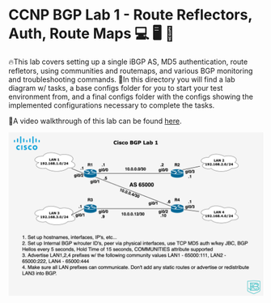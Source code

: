 # CCNP BGP Lab 1 - Route Reflectors, Auth, Route Maps :computer: :desktop_computer: :floppy_disk:

🔥This lab covers setting up a single iBGP AS, MD5 authentication, route refletors, using communities and routemaps, and various BGP monitoring and troubleshooting commands.
📔In this directory you will find a lab diagram w/ tasks, a base configs folder for you to start your test environment from, and a final configs folder with the configs showing the implemented configurations necessary to complete the tasks.

🚶A video walkthrough of this lab can be found [here](youtube.com/c/cyberinsight).

![Lab 1 diagram](https://raw.githubusercontent.com/JohnBreth/CCNP-Labs/master/BGP/Lab1%20-%20BGP%20RR%2C%20Auth%2C%20Route%20Maps/Base%20Configs/Cisco%20BGP%20Lab%201.drawio.png)

